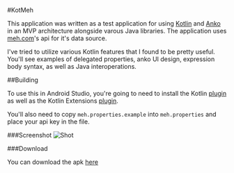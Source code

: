 #KotMeh

This application was written as a test application for using [Kotlin](kotlinlang.org) and [Anko](https://github.com/JetBrains/anko) in an MVP architecture alongside varous Java libraries. 
The application uses [meh.com](meh.com)'s api for it's data source.

I've tried to utilize various Kotlin features that I found to be pretty useful. 
You'll see examples of delegated properties, anko UI design, expression body syntax, as well as Java interoperations.

##Building

To use this in Android Studio, you're going to need to install the Kotlin [plugin](https://plugins.jetbrains.com/plugin/6954?pr=idea) as well as the Kotlin Extensions [plugin](https://plugins.jetbrains.com/plugin/7717?pr=idea).

You'll also need to copy `meh.properties.example` into `meh.properties` and place your api key in the file.

###Screenshot
![Shot](https://raw.githubusercontent.com/burntcookie90/KotMeh/master/Screenshot_2015-04-17-00-07-55.png)

###Download

You can download the apk [here](https://github.com/burntcookie90/KotMeh/releases/tag/0.1)
